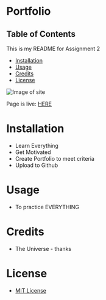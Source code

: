# Portfolio

## Table of Contents

This is my README for Assignment 2
* [Installation](#installation)
* [Usage](#Usage)
* [Credits](#Credits)
* [License](#License)


![Image of site](/img/logo.gif "demo")

Page is live: [HERE](https://kevsaj.github.io/Portfolio/)


# Installation
* Learn Everything
* Get Motivated
* Create Portfolio to meet criteria
* Upload to Github 

# Usage
* To practice EVERYTHING

# Credits
* The Universe - thanks

# License
* [MIT License](https://github.com/kevsaj/Portfolio/blob/main/LICENSE)